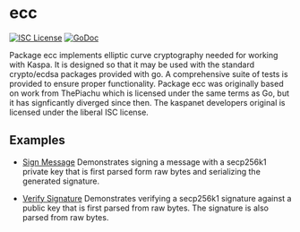 ecc
=====

[![ISC License](http://img.shields.io/badge/license-ISC-blue.svg)](https://choosealicense.com/licenses/isc/)
[![GoDoc](https://godoc.org/github.com/kaspanet/kaspad/ecc?status.png)](http://godoc.org/github.com/kaspanet/kaspad/ecc)

Package ecc implements elliptic curve cryptography needed for working with
Kaspa. It is designed so that it may be used with the standard crypto/ecdsa 
packages provided with go. A comprehensive suite of tests is provided to ensure 
proper functionality. Package ecc was originally based on work from ThePiachu 
which is licensed under the same terms as Go, but it has signficantly diverged 
since then. The kaspanet developers original is licensed under the liberal ISC 
license.

## Examples

* [Sign Message](http://godoc.org/github.com/kaspanet/kaspad/ecc#example-package--SignMessage) 
  Demonstrates signing a message with a secp256k1 private key that is first
  parsed form raw bytes and serializing the generated signature.

* [Verify Signature](http://godoc.org/github.com/kaspanet/kaspad/ecc#example-package--VerifySignature) 
  Demonstrates verifying a secp256k1 signature against a public key that is
  first parsed from raw bytes. The signature is also parsed from raw bytes.

